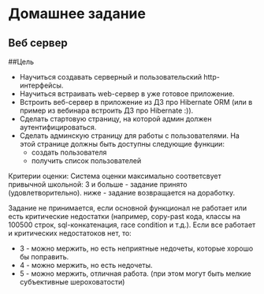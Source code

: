 # Домашнее задание
## Веб сервер
##Цель
* Научиться создавать серверный и пользовательский http-интерфейсы.
* Научиться встраивать web-сервер в уже готовое приложение.
* Встроить веб-сервер в приложение из ДЗ про Hibernate ORM (или в пример из вебинара встроить ДЗ про Hibernate :)).
* Сделать стартовую страницу, на которой админ должен аутентифицироваться.
* Сделать админскую страницу для работы с пользователями. На этой странице должны быть доступны следующие функции:
    - создать пользователя
    - получить список пользователей

Критерии оценки: Система оценки максимально соответсвует привычной школьной:
3 и больше - задание принято (удовлетворительно).
ниже - задание возвращается на доработку.

Задание не принимается, если основной функционал не работает или есть критические недостатки (например, copy-past кода, классы на 100500 строк, sql-конкатенация, race condition и т.д.).
Если все работает и критических недостатоков нет, то:
- 3 - можно мержить, но есть неприятные недочеты, которые хорошо бы поправить.
- 4 - можно мержить, но есть недочеты.
- 5 - можно мержить, отличная работа. (при этом могут быть мелкие субъективные шероховатости) 